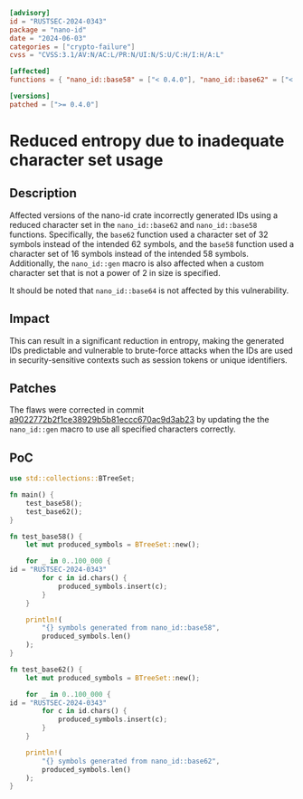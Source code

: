```toml
[advisory]
id = "RUSTSEC-2024-0343"
package = "nano-id"
date = "2024-06-03"
categories = ["crypto-failure"]
cvss = "CVSS:3.1/AV:N/AC:L/PR:N/UI:N/S:U/C:H/I:H/A:L"

[affected]
functions = { "nano_id::base58" = ["< 0.4.0"], "nano_id::base62" = ["< 0.4.0"], "nano_id::gen" = ["< 0.4.0"] }

[versions]
patched = [">= 0.4.0"]
```

# Reduced entropy due to inadequate character set usage

## Description

Affected versions of the nano-id crate incorrectly generated IDs using a reduced character set in the `nano_id::base62` and `nano_id::base58` functions. Specifically, the `base62` function used a character set of 32 symbols instead of the intended 62 symbols, and the `base58` function used a character set of 16 symbols instead of the intended 58 symbols. Additionally, the `nano_id::gen` macro is also affected when a custom character set that is not a power of 2 in size is specified.

It should be noted that `nano_id::base64` is not affected by this vulnerability.

## Impact

This can result in a significant reduction in entropy, making the generated IDs predictable and vulnerable to brute-force attacks when the IDs are used in security-sensitive contexts such as session tokens or unique identifiers.

## Patches

The flaws were corrected in commit [a9022772b2f1ce38929b5b81eccc670ac9d3ab23](https://github.com/viz-rs/nano-id/commit/a9022772b2f1ce38929b5b81eccc670ac9d3ab23) by updating the the `nano_id::gen` macro to use all specified characters correctly.

## PoC

```rust
use std::collections::BTreeSet;

fn main() {
    test_base58();
    test_base62();
}

fn test_base58() {
    let mut produced_symbols = BTreeSet::new();

    for _ in 0..100_000 {
id = "RUSTSEC-2024-0343"
        for c in id.chars() {
            produced_symbols.insert(c);
        }
    }

    println!(
        "{} symbols generated from nano_id::base58",
        produced_symbols.len()
    );
}

fn test_base62() {
    let mut produced_symbols = BTreeSet::new();

    for _ in 0..100_000 {
id = "RUSTSEC-2024-0343"
        for c in id.chars() {
            produced_symbols.insert(c);
        }
    }

    println!(
        "{} symbols generated from nano_id::base62",
        produced_symbols.len()
    );
}
```

